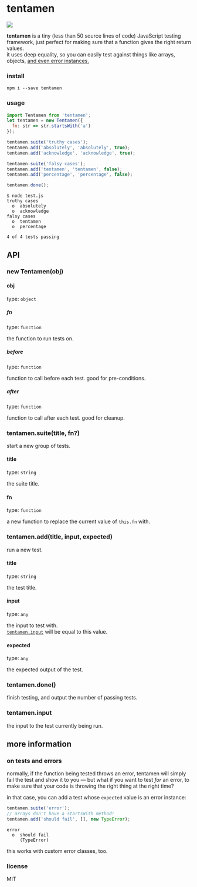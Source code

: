 # tentamen

<a href="https://www.npmjs.com/package/tentamen"><img src="https://img.shields.io/npm/v/tentamen" /></a>

**tentamen** is a tiny (less than 50 source lines of code) JavaScript testing framework, just perfect for making sure that a function gives the right return values.\
it uses deep equality, so you can easily test against things like arrays, objects, [and even error instances.](#on-tests-and-errors)


### install
```
npm i --save tentamen
```

### usage
```js
import Tentamen from 'tentamen';
let tentamen = new Tentamen({
  fn: str => str.startsWith('a')
});

tentamen.suite('truthy cases');
tentamen.add('absolutely', 'absolutely', true);
tentamen.add('acknowledge', 'acknowledge', true);

tentamen.suite('falsy cases');
tentamen.add('tentamen', 'tentamen', false);
tentamen.add('percentage', 'percentage', false);

tentamen.done();
```
```
$ node test.js
truthy cases
  o  absolutely
  o  acknowledge
falsy cases
  o  tentamen
  o  percentage

4 of 4 tests passing
```

## API

### new Tentamen(obj)

#### obj
type: `object`

##### fn
type: `function`

the function to run tests on.

##### before
type: `function`

function to call before each test. good for pre-conditions.

##### after
type: `function`

function to call after each test. good for cleanup.

### tentamen.suite(title, fn?)
start a new group of tests.

#### title
type: `string`

the suite title.

#### fn
type: `function`

a new function to replace the current value of `this.fn` with.

### tentamen.add(title, input, expected)
run a new test.

#### title
type: `string`

the test title.

#### input
type: `any`

the input to test with.\
[`tentamen.input`](#tentameninput) will be equal to this value.

#### expected
type: `any`

the expected output of the test.

### tentamen.done()
finish testing, and output the number of passing tests.

### tentamen.input
the input to the test currently being run.

## more information

### on tests and errors
normally, if the function being tested throws an error, tentamen will simply fail the test and show it to you &mdash; but what if you want to test *for* an error, to make sure that your code is throwing the right thing at the right time?

in that case, you can add a test whose `expected` value is an error instance:
```js
tentamen.suite('error');
// arrays don't have a startsWith method!
tentamen.add('should fail', [], new TypeError);
```
```
error
  o  should fail
     (TypeError)
```

this works with custom error classes, too.

### license
MIT

